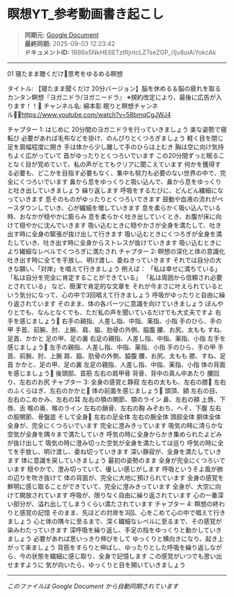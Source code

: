 # 瞑想YT_参考動画書き起こし

> **同期元:** [Google Document](https://docs.google.com/document/d/1R86x5NkHE6ETztRjntcLZ7seZGP_i1jv8uiAiYokcAk/edit?usp=sharing)  
> **最終同期:** 2025-09-03 12:23:42  
> **ドキュメントID:** 1R86x5NkHE6ETztRjntcLZ7seZGP_i1jv8uiAiYokcAk

---

01 寝たまま聴くだけ思考をゆるめる瞑想

タイトル: 【寝たまま聞くだけ 20分バージョン】脳を休める＆脳の疲れを取るカンタン瞑想『ヨガニドラ/ヨガニードラ』 ※規約改定により、最後に広告が入ります！！ チャンネル名: 綿本彰 眠りと瞑想チャンネルhttps://www.youtube.com/watch?v=58bmqCgJWJ4

チャプター 1: はじめに 20分間のヨガニドラを行っていきましょう
楽な姿勢で寝転び 必要があれば毛布などを掛け、のんびりとくつろぎましょう 軽く目を閉じ 足を肩幅程度に開き 手は体から少し離して手のひらは上むき 胸は空に向け気持ちよく広がっていて 首がゆったりとくつろいでいます
この20分間ずっと眠ることなく目が覚めていて、私の声がとてもクリアに聞こえています 何かを獲得する必要も、どこかを目指す必要もなく、集中も努力も必要のない世界の中で、完全にくつろいでいます 鼻から息をゆっくりと吸い込んで、鼻から息をゆっくりと吐き出していきましょう 繰り返します
呼吸をするたびに、どんどん繊細になっていきます 息そのものがゆったりとくつろいできます 鼓動や血液の流れがペースダウンしていき、心が繊細を増していきます 息を柔らかく吸い込んでいる時、おなかが穏やかに膨らみ 息を柔らかく吐き出していくとき、お腹が床に向けて穏やかに沈んでいきます 吸い込むときに穏やかさが全身を満たして、吐き出す時に全身の緊張が抜け出して行きます 吸い込むときにくつろぎが全身を満たしていき、吐き出す時に全身からストレスが抜けていきます 吸い込むときにより繊細なレベルでくつろぎに満たされ
チャプター 2: 瞑想の深化と体の意識化 吐き出す時に全てを手放し、明け渡し、委ねきっていきます
それでは自分の大きな願い、「対岸」を唱えて行きましょう 例えば：
「私は幸せに満ちている」
「私は自分を完全に肯定することができている」
「私は周囲から信頼され必要とされている」 など、簡潔で肯定的な文章を それが今まさに叶えられているという気分になって、心の中で3回唱えて行きましょう
呼吸がゆったりと自由に繰り返されています
そのまま、体の各パーツに意識を向けていきましょう ぼんやりとでも、なんとなくでも、ただ私の声を聞いているだけでも大丈夫ですよ
右手を感じましょう
右手の親指、人差し指、中指、薬指、小指
手のひら、手の甲
手首、前腕、肘、上腕、肩、脇、肋骨の外側、脇腹
腰、お尻、太もも
すね、足首、かかと
足の甲、足の裏
右足の親指、人差し指、中指、薬指、小指
左手を感じましょう
左手の親指、人差し指、中指、薬指、小指
手のひら、手の甲
手首、前腕、肘、上腕
肩、脇、肋骨の外側、脇腹
腰、お尻、太もも
膝、すね、足首
かかと、足の甲、足の裏
左足の親指、人差し指、中指、薬指、小指
体の背面を感じましょう
後頭部、首筋
左右の肩甲骨
背骨、背中の真ん中あたり
腰回り、左右のお尻
チャプター 3: 全身の感覚と静寂
左右の太もも、左右の膝
左右のふくらはぎ、左右のかかと
体の前面を感じましょう
頭頂、額
左右の目、左右のこめかみ、左右の耳
左右の顎の関節、顎のライン
鼻、左右の頬
上唇、下唇、舌
喉の奥、喉のライン
左右の鎖骨、左右の胸
みぞおち、へそ、下腹
左右の股関節、骨盤底
そして全身
左右の足全体
左右の腕全体
頭部全体
胴体全体
全身が、完全にくつろいでいます 完全に澄みきっています
吸気の時に清らかな空気が全身を隅々まで満たしていき 呼気の時に全身からかき集められたよどみが抜け出して 吸気の時に澄み切った空気が全身を満たしては巡り 呼気の時に全てを手放し、明け渡し、委ね切っていきます
深い静寂が、全身を満たしていきます
体に意識を戻していきましょう 最初の姿勢のまま 全身が完全にくつろいでいます 穏やかで、澄み切っていて、優しい感じがします
呼吸というそよ風が肺の辺りを吹き抜けて 体の背面が、完全に大地に預けられています
全身の感覚を鮮明に感じ取ることができていて、完全に澄みきっています 全身が、大空に向けて開放されています 呼吸が、限りなく自由に繰り返されています 心の一番深い部分が、溢れ出してしまうくらい満たされています
チャプター 4: 瞑想の終わりと感覚の記憶 そのまま、先ほどの対岸を3回、心をこめて心の中で唱えて行きましょう 心と体の隅々に至るまで、深く繊細なレベルに至るまで、その感覚が染みわたっていきます
深呼吸を繰り返し、手足の指をゆっくりと動かしていきましょう 必要があれば思いっきり伸びをして ゆっくりと横向きになり、起き上がって来ましょう
背筋をすらりと伸ばし、ゆったりとした呼吸を繰り返しながら、今の状態を繊細に感じ取り、全身で記憶します この感覚がいつでも思い出せますように 気が向いたら、ゆっくりと目を開いていきましょう



---

*このファイルは Google Document から自動同期されています*

